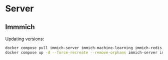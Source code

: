 # Server

## Immmich

Updating versions:

```sh
docker compose pull immich-server immich-machine-learning immich-redis immich-database
docker compose up -d --force-recreate --remove-orphans immich-server immich-machine-learning immich-redis immich-database
```